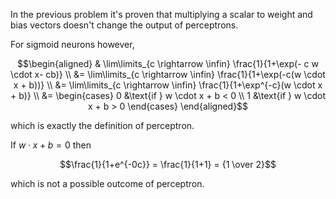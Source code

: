 In the previous problem it's proven that multiplying a scalar to weight and bias vectors doesn't change the output of perceptrons.

For sigmoid neurons however,

```math
\begin{aligned}
& \lim\limits_{c \rightarrow \infin} \frac{1}{1+\exp(- c w \cdot x- cb)} \\
&= \lim\limits_{c \rightarrow \infin} \frac{1}{1+\exp(-c(w \cdot x + b))} \\
&= \lim\limits_{c \rightarrow \infin} \frac{1}{1+\exp^{-c}(w \cdot x + b)} \\
&= \begin{cases}
   0 &\text{if } w \cdot x + b < 0 \\
   1 &\text{if } w \cdot x + b > 0
\end{cases}
\end{aligned}
```

which is exactly the definition of perceptron.

If $`w \cdot x + b = 0`$ then

```math
\frac{1}{1+e^{-0c}} = \frac{1}{1+1} = {1 \over 2}
```

which is not a possible outcome of perceptron.